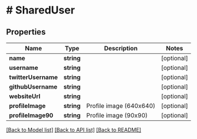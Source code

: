 # # SharedUser

## Properties

Name | Type | Description | Notes
------------ | ------------- | ------------- | -------------
**name** | **string** |  | [optional]
**username** | **string** |  | [optional]
**twitterUsername** | **string** |  | [optional]
**githubUsername** | **string** |  | [optional]
**websiteUrl** | **string** |  | [optional]
**profileImage** | **string** | Profile image (640x640) | [optional]
**profileImage90** | **string** | Profile image (90x90) | [optional]

[[Back to Model list]](../../README.md#models) [[Back to API list]](../../README.md#endpoints) [[Back to README]](../../README.md)
